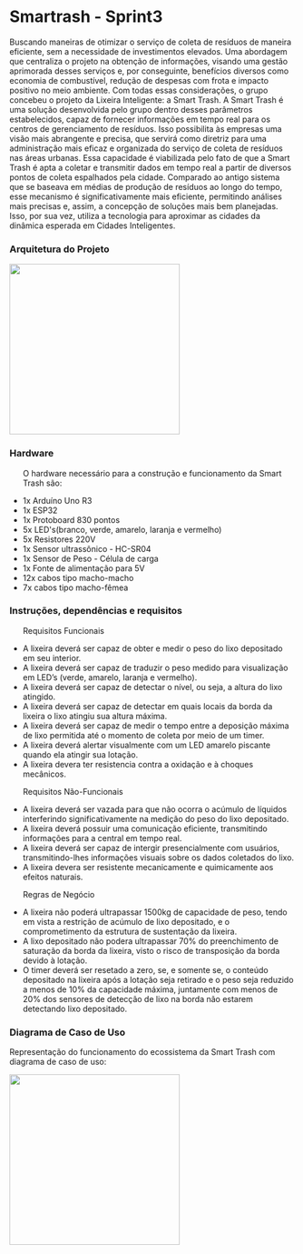 <h1>Smartrash - Sprint3</h1>

<p>Buscando maneiras de otimizar o serviço de coleta de resíduos de maneira eficiente, sem a necessidade de investimentos elevados. Uma abordagem que centraliza o projeto na obtenção de informações, visando uma gestão aprimorada desses serviços e, por conseguinte, benefícios diversos como economia de combustível, redução de despesas com frota e impacto positivo no meio ambiente.
Com todas essas considerações, o grupo concebeu o projeto da Lixeira Inteligente: a Smart Trash. A Smart Trash é uma solução desenvolvida pelo grupo dentro desses parâmetros estabelecidos, capaz de fornecer informações em tempo real para os centros de gerenciamento de resíduos. Isso possibilita às empresas uma visão mais abrangente e precisa, que servirá como diretriz para uma administração mais eficaz e organizada do serviço de coleta de resíduos nas áreas urbanas.
Essa capacidade é viabilizada pelo fato de que a Smart Trash é apta a coletar e transmitir dados em tempo real a partir de diversos pontos de coleta espalhados pela cidade. Comparado ao antigo sistema que se baseava em médias de produção de resíduos ao longo do tempo, esse mecanismo é significativamente mais eficiente, permitindo análises mais precisas e, assim, a concepção de soluções mais bem planejadas. Isso, por sua vez, utiliza a tecnologia para aproximar as cidades da dinâmica esperada em Cidades Inteligentes.
</p>

<h3>Arquitetura do Projeto</h3>
<div>
  <img src="https://github.com/gui2604/Smartrash-Sprint3/assets/128194162/da070817-de03-40d9-a613-29fba9c2cec1" width="300px">
</div>

<h3>Hardware</h3>
<ul><p>O hardware necessário para a construção e funcionamento da Smart Trash são:</p>
  <li>1x Arduíno Uno R3</li>
  <li>1x ESP32</li>
  <li>1x Protoboard 830 pontos</li>
  <li>5x LED's(branco, verde, amarelo, laranja e vermelho)</li>
  <li>5x Resistores 220V</li>
  <li>1x Sensor ultrassônico - HC-SR04</li>
  <li>1x Sensor de Peso - Célula de carga</li>
  <li>1x Fonte de alimentação para 5V</li>
  <li>12x cabos tipo macho-macho</li>
  <li>7x cabos tipo macho-fêmea</li>
</ul>

<h3>Instruções, dependências e requisitos</h3>
<ul><p>Requisitos Funcionais</p>
  <li>A lixeira deverá ser capaz de obter e medir o peso do lixo depositado em seu interior.</li>
  <li>A lixeira deverá ser capaz de traduzir o peso medido para visualização em LED’s (verde, amarelo, laranja e vermelho).</li>
  <li>A lixeira deverá ser capaz de detectar o nível, ou seja, a altura do lixo atingido.</li>
  <li>A lixeira deverá ser capaz de detectar em quais locais da borda da lixeira o lixo atingiu sua altura máxima.</li>
  <li>A lixeira deverá ser capaz de medir o tempo entre a deposição máxima de lixo permitida até o momento de coleta por meio de um timer.</li>
  <li>A lixeira deverá alertar visualmente com um LED amarelo piscante quando ela atingir sua lotação.</li>
  <li>A lixeira devera ter resistencia contra a oxidação e à choques mecânicos.</li>
</ul>
<ul><p>Requisitos Não-Funcionais</p>
  <li>A lixeira deverá ser vazada para que não ocorra o acúmulo de líquidos interferindo significativamente na medição do peso do lixo depositado.</li>
  <li>A lixeira deverá possuir uma comunicação eficiente, transmitindo informações para a central em tempo real.</li>
  <li>A lixeira deverá ser capaz de intergir presencialmente com usuários, transmitindo-lhes informações visuais sobre os dados coletados do lixo.</li>
  <li>A lixeira devera ser resistente mecanicamente e quimicamente aos efeitos naturais.</li>
</ul>
<ul><p>Regras de Negócio</p>
  <li>A lixeira não poderá ultrapassar 1500kg de capacidade de peso, tendo em vista a restrição de acúmulo de lixo depositado, e o comprometimento da estrutura de sustentação da lixeira.</li>
  <li>A lixo depositado não podera ultrapassar 70% do preenchimento de saturação da borda da lixeira, visto o risco de transposição da borda devido à lotação.</li>
  <li>O timer deverá ser resetado a zero, se, e somente se, o conteúdo depositado na lixeira após a lotação seja retirado e o peso seja reduzido a menos de 10% da capacidade máxima, juntamente com menos de 20% dos sensores de detecção de lixo na borda não estarem detectando lixo depositado.</li>
</ul>
<h3>Diagrama de Caso de Uso</h3>
<p>Representação do funcionamento do ecossistema da Smart Trash com diagrama de caso de uso:</p>
<div>
  <img src="https://github.com/gui2604/Smartrash-Sprint3/assets/128194162/630d2d90-2b38-41ee-b1e6-4214fd24c00d" width="300px">
</div>
